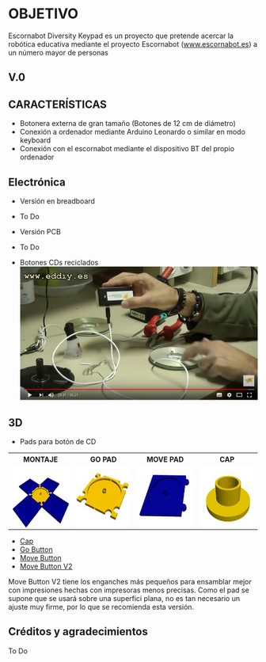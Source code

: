 # OBJETIVO
Escornabot Diversity Keypad es un proyecto que pretende acercar la robótica educativa mediante el proyecto Escornabot (www.escornabot.es) a un número mayor de personas

## V.0
## CARACTERÍSTICAS
* Botonera externa de gran tamaño (Botones de 12 cm de diámetro)
* Conexión a ordenador mediante Arduino Leonardo o similar en modo keyboard
* Conexión con el escornabot mediante el dispositivo BT del propio ordenador

## Electrónica
 * Versión en breadboard
  - To Do
 * Versión PCB 
  - To Do
* Botones CDs reciclados
[![Pulsador CD](https://github.com/lobotic/Escornabot_diversity_keypad/blob/master/pulsadores.png)](https://www.youtube.com/watch?v=GIWTpx9nKFQ "Pulsador CD")


## 3D
* Pads para botón de CD

<table> 
   <tr>
    <th>MONTAJE</th>
    <th>GO PAD</th>
    <th>MOVE PAD</th>
     <th>CAP</th>
   </tr>
<tr>
    <td><img align="center" width="125" height="125" src="https://github.com/lobotic/Escornabot_diversity_keypad/blob/master/3D/superbutton_All%20copy.jpg" </td>
    <td><img align="center" width="125" height="125" src="https://github.com/lobotic/Escornabot_diversity_keypad/blob/master/3D/superbutton_GO.jpg" </td>
    <td><img align="center" width="125" height="125" src="https://github.com/lobotic/Escornabot_diversity_keypad/blob/master/3D/superbutton_move.jpg" </td>
   <td><img align="center" width="125" height="125" src="https://github.com/lobotic/Escornabot_diversity_keypad/blob/master/3D/superbutton_cap.jpg" </td>
<tr>
  </table> 

* [Cap][CAP]
* [Go Button][GB]
* [Move Button][MB]
* [Move Button V2][MB2]

Move Button V2 tiene los enganches más pequeños para ensamblar mejor con impresiones hechas con impresoras menos precisas.
Como el pad se supone que se usará sobre una superfici plana, no es tan necesario un ajuste muy firme, por lo que se recomienda esta versión.
 
 
## Créditos y agradecimientos
To Do
 
 [GB]:https://github.com/lobotic/Escornabot_diversity_keypad/blob/master/3D/superbutton_GO.stl
 [MB]:https://github.com/lobotic/Escornabot_diversity_keypad/blob/master/3D/superbutton_Move.stl
 [MB2]:https://github.com/lobotic/Escornabot_diversity_keypad/blob/master/3D/superbutton_move_v2.stl
 [CAP]:https://github.com/lobotic/Escornabot_diversity_keypad/blob/master/3D/superbutton_cap.stl
